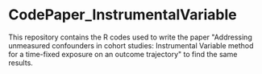 # CodePaper_InstrumentalVariable
 This repository contains the R codes used to write the paper "Addressing unmeasured confounders in cohort studies: Instrumental Variable method for a time-fixed exposure on an outcome trajectory" to find the same results. 

